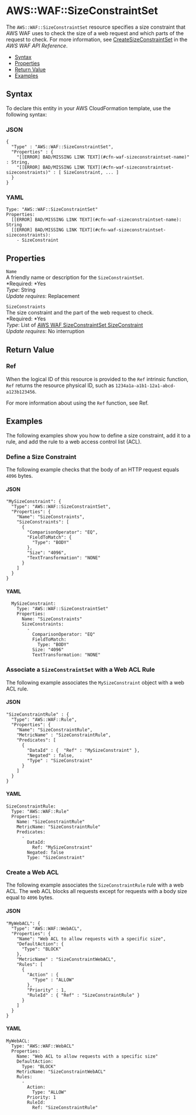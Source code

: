 # AWS::WAF::SizeConstraintSet<a name="aws-resource-waf-sizeconstraintset"></a>

The `AWS::WAF::SizeConstraintSet` resource specifies a size constraint that AWS WAF uses to check the size of a web request and which parts of the request to check\. For more information, see [CreateSizeConstraintSet](http://docs.aws.amazon.com/waf/latest/APIReference/API_CreateSizeConstraintSet.html) in the *AWS WAF API Reference*\.


+ [Syntax](#aws-resource-waf-sizeconstraintset-syntax)
+ [Properties](#w3ab2c21c10e1051b9)
+ [Return Value](#w3ab2c21c10e1051c11)
+ [Examples](#w3ab2c21c10e1051c13)

## Syntax<a name="aws-resource-waf-sizeconstraintset-syntax"></a>

To declare this entity in your AWS CloudFormation template, use the following syntax:

### JSON<a name="aws-resource-waf-sizeconstraintset-syntax.json"></a>

```
{
  "Type" : "AWS::WAF::SizeConstraintSet",
  "Properties" : {
    "[[ERROR] BAD/MISSING LINK TEXT](#cfn-waf-sizeconstraintset-name)" : String,
    "[[ERROR] BAD/MISSING LINK TEXT](#cfn-waf-sizeconstraintset-sizeconstraints)" : [ SizeConstraint, ... ]
  }
}
```

### YAML<a name="aws-resource-waf-sizeconstraintset-syntax.yaml"></a>

```
Type: "AWS::WAF::SizeConstraintSet"
Properties: 
  [[ERROR] BAD/MISSING LINK TEXT](#cfn-waf-sizeconstraintset-name): String
  [[ERROR] BAD/MISSING LINK TEXT](#cfn-waf-sizeconstraintset-sizeconstraints):
    - SizeConstraint
```

## Properties<a name="w3ab2c21c10e1051b9"></a>

`Name`  
A friendly name or description for the `SizeConstraintSet`\.  
*Required: *Yes  
*Type*: String  
*Update requires*: Replacement

`SizeConstraints`  
The size constraint and the part of the web request to check\.  
*Required: *Yes  
*Type*: List of [AWS WAF SizeConstraintSet SizeConstraint](aws-properties-waf-sizeconstraintset-sizeconstraint.md)  
*Update requires*: No interruption

## Return Value<a name="w3ab2c21c10e1051c11"></a>

### Ref<a name="w3ab2c21c10e1051c11b2"></a>

When the logical ID of this resource is provided to the `Ref` intrinsic function, `Ref` returns the resource physical ID, such as `1234a1a-a1b1-12a1-abcd-a123b123456`\.

For more information about using the `Ref` function, see Ref\.

## Examples<a name="w3ab2c21c10e1051c13"></a>

The following examples show you how to define a size constraint, add it to a rule, and add the rule to a web access control list \(ACL\)\.

### Define a Size Constraint<a name="w3ab2c21c10e1051c13b4"></a>

The following example checks that the body of an HTTP request equals `4096` bytes\.

#### JSON<a name="aws-resource-waf-sizeconstraintset-example1.json"></a>

```
"MySizeConstraint": {
  "Type": "AWS::WAF::SizeConstraintSet",
  "Properties": {
    "Name": "SizeConstraints",
    "SizeConstraints": [
      {
        "ComparisonOperator": "EQ",
        "FieldToMatch": {
          "Type": "BODY"
        },
        "Size": "4096",
        "TextTransformation": "NONE"
      }
    ]
  }
}
```

#### YAML<a name="aws-resource-waf-sizeconstraintset-example1.yaml"></a>

```
  MySizeConstraint: 
    Type: "AWS::WAF::SizeConstraintSet"
    Properties: 
      Name: "SizeConstraints"
      SizeConstraints: 
        - 
          ComparisonOperator: "EQ"
          FieldToMatch: 
            Type: "BODY"
          Size: "4096"
          TextTransformation: "NONE"
```

### Associate a `SizeConstraintSet` with a Web ACL Rule<a name="w3ab2c21c10e1051c13b6"></a>

The following example associates the `MySizeConstraint` object with a web ACL rule\.

#### JSON<a name="aws-resource-waf-sizeconstraintset-example2.json"></a>

```
"SizeConstraintRule" : {
  "Type": "AWS::WAF::Rule",
  "Properties": {
    "Name": "SizeConstraintRule",
    "MetricName" : "SizeConstraintRule",
    "Predicates": [
      {
        "DataId" : {  "Ref" : "MySizeConstraint" },
        "Negated" : false,
        "Type" : "SizeConstraint"
      }
    ]
  }
}
```

#### YAML<a name="aws-resource-waf-sizeconstraintset-example2.yaml"></a>

```
SizeConstraintRule: 
  Type: "AWS::WAF::Rule"
  Properties: 
    Name: "SizeConstraintRule"
    MetricName: "SizeConstraintRule"
    Predicates: 
      - 
        DataId: 
          Ref: "MySizeConstraint"
        Negated: false
        Type: "SizeConstraint"
```

### Create a Web ACL<a name="w3ab2c21c10e1051c13b8"></a>

The following example associates the `SizeConstraintRule` rule with a web ACL\. The web ACL blocks all requests except for requests with a body size equal to `4096` bytes\.

#### JSON<a name="aws-resource-waf-sizeconstraintset-example3.json"></a>

```
"MyWebACL": {
  "Type": "AWS::WAF::WebACL",
  "Properties": {
    "Name": "Web ACL to allow requests with a specific size",
    "DefaultAction": {
      "Type": "BLOCK"
    },
    "MetricName" : "SizeConstraintWebACL",
    "Rules": [
      {
        "Action" : {
          "Type" : "ALLOW"
        },
        "Priority" : 1,
        "RuleId" : { "Ref" : "SizeConstraintRule" }
      }
    ]
  }
}
```

#### YAML<a name="aws-resource-waf-sizeconstraintset-example3.yaml"></a>

```
MyWebACL: 
  Type: "AWS::WAF::WebACL"
  Properties: 
    Name: "Web ACL to allow requests with a specific size"
    DefaultAction: 
      Type: "BLOCK"
    MetricName: "SizeConstraintWebACL"
    Rules: 
      - 
        Action: 
          Type: "ALLOW"
        Priority: 1
        RuleId: 
          Ref: "SizeConstraintRule"
```